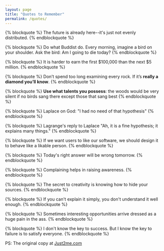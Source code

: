 ```yaml
---
layout: page
title: "Quotes to Remember"
permalink: /quotes/
---
```

{% blockquote %}
The future is already here--it's just not evenly distributed.
{% endblockquote %}

{% blockquote %}
Do what Buddist do. Every morning, imagine a bird on your shoulder. Ask the bird: Am I going to die today?
{% endblockquote %}

{% blockquote %}
It is harder to earn the first $100,000 than the next $5 million.
{% endblockquote %}

{% blockquote %}
Don’t spend too long examining every rock. If it’s **really a diamond you’ll know**.
{% endblockquote %}
  
{% blockquote %}
**Use what talents you possess**: the woods would be very silent if no birds sang there except those that sang best
{% endblockquote %}

{% blockquote %}
Laplace on God: "I had no need of that hypothesis"
{% endblockquote %}

{% blockquote %}
Lagrange's reply to Laplace "Ah, it is a fine hypothesis; it explains many things."
{% endblockquote %}

{% blockquote %}
If we want users to like our software, we should design it to behave like a likable person.
{% endblockquote %}

{% blockquote %}
Today's right answer will be wrong tomorrow.
{% endblockquote %}

{% blockquote %}
Complaining helps in raising awareness.
{% endblockquote %}

{% blockquote %}
The secret to creativity is knowing how to hide your sources.
{% endblockquote %}

{% blockquote %}
If you can't explain it simply, you don't understand it well enough.
{% endblockquote %}

{% blockquote %}
Sometimes interesting opportunities arrive dressed as a huge pain in the ass.
{% endblockquote %}

{% blockquote %}
I don't know the key to success. But I know the key to failure is to satisfy everyone.
{% endblockquote %}

PS: The original copy at [Just2me.com](http://www.just2me.com/p/quotes.html)


